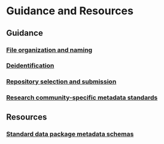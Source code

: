 # Guidance and Resources

## Guidance

### [File organization and naming](../file-o-and-n/index.md)
### [Deidentification](deid/index.md)
### [Repository selection and submission](repo/index.md)
### [Research community-specific metadata standards](rescommet.md)
   
    

## Resources

### [Standard data package metadata schemas](../schemas/index.md)

    
    
